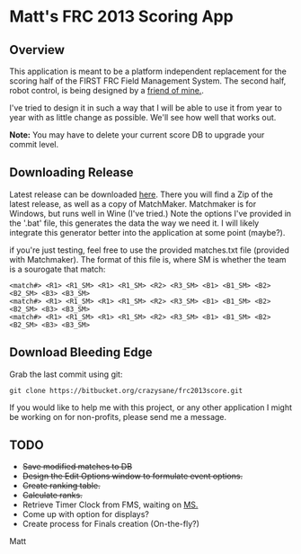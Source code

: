 Matt's FRC 2013 Scoring App
====
Overview
----
This application is meant to be a platform independent replacement
for the scoring half of the FIRST FRC Field Management System.
The second half, robot control, is being designed by a [friend of mine.](/Shoob189).

I've tried to design it in such a way that I will be able to use it from
year to year with as little change as possible.
We'll see how well that works out.

**Note:** You may have to delete your current score DB to upgrade your commit level.

Downloading Release
----
Latest release can be downloaded [here](https://bitbucket.org/crazysane/frc2013score/downloads).
There you will find a Zip of the latest release, as well as a copy of MatchMaker.
Matchmaker is for Windows, but runs well in Wine (I've tried.)
Note the options I've provided in the '.bat' file, this generates the data the way we need it.
I will likely integrate this generator better into the application at some point (maybe?).

if you're just testing, feel free to use the provided matches.txt file (provided with Matchmaker).
The format of this file is, where SM is whether the team is a sourogate that match:
```
<match#> <R1> <R1_SM> <R1> <R1_SM> <R2> <R3_SM> <B1> <B1_SM> <B2> <B2_SM> <B3> <B3_SM>
<match#> <R1> <R1_SM> <R1> <R1_SM> <R2> <R3_SM> <B1> <B1_SM> <B2> <B2_SM> <B3> <B3_SM>
<match#> <R1> <R1_SM> <R1> <R1_SM> <R2> <R3_SM> <B1> <B1_SM> <B2> <B2_SM> <B3> <B3_SM>
```

Download Bleeding Edge
----
Grab the last commit using git:
```
git clone https://bitbucket.org/crazysane/frc2013score.git
```
If you would like to help me with this project, or any other
application I might be working on for non-profits, please send me a message.

TODO
----
- <del>Save modified matches to DB</del>
- <del>Design the Edit Options window to formulate event options.</del>
- <del>Create ranking table.</del>
- <del>Calculate ranks.</del>
- Retrieve Timer Clock from FMS, waiting on [MS.](/Shoob189)
- Come up with option for displays?
- Create process for Finals creation (On-the-fly?)

Matt
